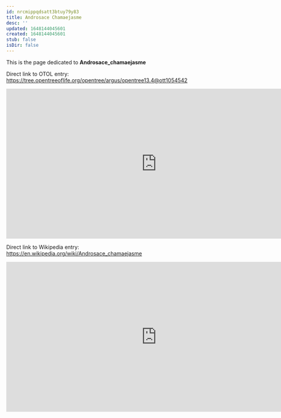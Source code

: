```yaml
---
id: nrcmippqdsatt3btuy79y83
title: Androsace Chamaejasme
desc: ''
updated: 1648144045601
created: 1648144045601
stub: false
isDir: false
---
```

This is the page dedicated to **Androsace_chamaejasme**


Direct link to OTOL entry: https://tree.opentreeoflife.org/opentree/argus/opentree13.4@ott1054542



<html>
    <body>
    <iframe src="https://tree.opentreeoflife.org/opentree/argus/opentree13.4@ott1054542"
    width="800" height="400" frameborder="0" allowfullscreen> </iframe>
    </body>
</html>
    


Direct link to Wikipedia entry: https://en.wikipedia.org/wiki/Androsace_chamaejasme



<html>
    <body>
    <iframe src="https://en.wikipedia.org/wiki/Androsace_chamaejasme"
    width="800" height="400" frameborder="0" allowfullscreen> </iframe>
    </body>
</html>
    

